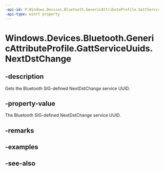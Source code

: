 ```yaml
---
-api-id: P:Windows.Devices.Bluetooth.GenericAttributeProfile.GattServiceUuids.NextDstChange
-api-type: winrt property
---
```


<!-- Property syntax
public System.Guid NextDstChange { get; }
-->

# Windows.Devices.Bluetooth.GenericAttributeProfile.GattServiceUuids.NextDstChange

## -description
Gets the Bluetooth SIG-defined NextDstChange service UUID.

## -property-value
The Bluetooth SIG-defined NextDstChange service UUID.

## -remarks

## -examples

## -see-also
